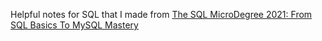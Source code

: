 Helpful notes for SQL that I made from [The SQL MicroDegree 2021: From SQL Basics To MySQL Mastery](https://www.udemy.com/course/sqlmicrodegree/?utm_campaign=email&utm_source=sendgrid.com&utm_medium=email)
